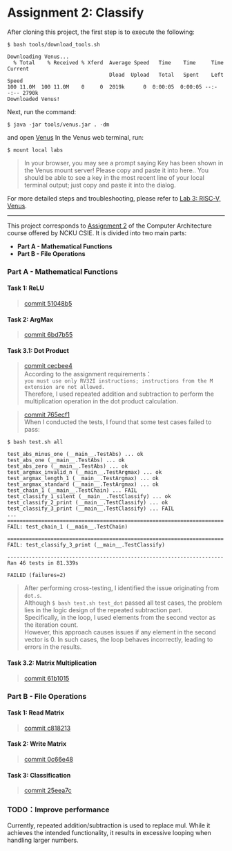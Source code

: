 # Assignment 2: Classify
After cloning this project, the first step is to execute the following:
```shell
$ bash tools/download_tools.sh

Downloading Venus...
  % Total    % Received % Xferd  Average Speed   Time    Time     Time  Current
                                 Dload  Upload   Total   Spent    Left  Speed
100 11.0M  100 11.0M    0     0  2019k      0  0:00:05  0:00:05 --:--:-- 2790k
Downloaded Venus!
```
Next, run the command:
```shell
$ java -jar tools/venus.jar . -dm
```
and open [Venus](https://venus.cs61c.org/) In the Venus web terminal, run:
```shell
$ mount local labs
```
> In your browser, you may see a prompt saying Key has been shown in the Venus mount server! Please copy and paste it into here.. You should be able to see a key in the most recent line of your local terminal output; just copy and paste it into the dialog.

For more detailed steps and troubleshooting, please refer to [Lab 3: RISC-V, Venus](https://cs61c.org/fa24/labs/lab03/).<br>
___
This project corresponds to [Assignment 2](https://hackmd.io/@sysprog/2024-arch-homework2) of the Computer Architecture course offered by NCKU CSIE. It is divided into two main parts:<br> 
* **Part A - Mathematical Functions**
* **Part B - File Operations**

### Part A - Mathematical Functions
#### Task 1: ReLU
> [commit 51048b5](https://github.com/sysprog21/classify-rv32i/commit/51048b50b624bff1240d0175474fbf65430f262a)
#### Task 2: ArgMax
> [commit 6bd7b55](https://github.com/sysprog21/classify-rv32i/commit/6bd7b552d2649b8a6bfb57631963a1e0809d63a9)
#### Task 3.1: Dot Product
> [commit cecbee4](https://github.com/sysprog21/classify-rv32i/commit/cecbee4413d149fe70917b289c46cacd6cb91165)<br> 
> According to the assignment requirements：<br> 
`you must use only RV32I instructions; instructions from the M extension are not allowed.`<br> 
Therefore, I used repeated addition and subtraction to perform the multiplication operation in the dot product calculation.

> [commit 765ecf1](https://github.com/sysprog21/classify-rv32i/commit/765ecf1181967abf3afeb5d860e6af77a6c4f60a)<br>
> When I conducted the tests, I found that some test cases failed to pass:<br>
```shell
$ bash test.sh all

test_abs_minus_one (__main__.TestAbs) ... ok
test_abs_one (__main__.TestAbs) ... ok
test_abs_zero (__main__.TestAbs) ... ok
test_argmax_invalid_n (__main__.TestArgmax) ... ok
test_argmax_length_1 (__main__.TestArgmax) ... ok
test_argmax_standard (__main__.TestArgmax) ... ok
test_chain_1 (__main__.TestChain) ... FAIL
test_classify_1_silent (__main__.TestClassify) ... ok
test_classify_2_print (__main__.TestClassify) ... ok
test_classify_3_print (__main__.TestClassify) ... FAIL
...
======================================================================
FAIL: test_chain_1 (__main__.TestChain)

======================================================================
FAIL: test_classify_3_print (__main__.TestClassify)

----------------------------------------------------------------------
Ran 46 tests in 81.339s

FAILED (failures=2)
```
> After performing cross-testing, I identified the issue originating from `dot.s`.<br>
> Although `$ bash test.sh test_dot` passed all test cases,
> the problem lies in the logic design of the repeated subtraction part.<br>
> Specifically, in the loop, I used elements from the second vector as the iteration count.<br>
>  However, this approach causes issues if any element in the second vector is 0. In such cases, the loop behaves incorrectly, leading to errors in the results.

#### Task 3.2: Matrix Multiplication
> [commit 61b1015](https://github.com/sysprog21/classify-rv32i/commit/61b10150d79e68f05a07f9b357c97941152e0af6)

### Part B - File Operations
#### Task 1: Read Matrix
> [commit c818213](https://github.com/sysprog21/classify-rv32i/commit/c818213c36a87cb28799c8b53572adfa6b94ce06)
#### Task 2: Write Matrix
> [commit 0c66e48](https://github.com/sysprog21/classify-rv32i/commit/0c66e48faa65c6e65d96dc27b5dda3f6f2922a24)
#### Task 3: Classification
> [commit 25eea7c](https://github.com/sysprog21/classify-rv32i/commit/25eea7c68a7cc3baffcfea392b697f0f748b3bb6)

### TODO：Improve performance
Currently, repeated addition/subtraction is used to replace mul. While it achieves the intended functionality, it results in excessive looping when handling larger numbers.
